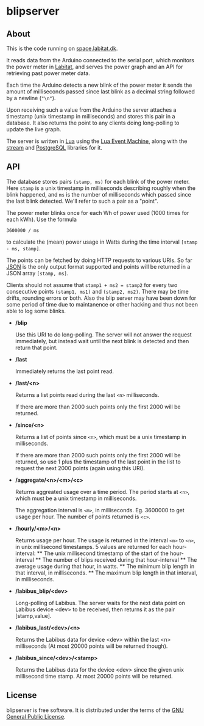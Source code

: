 blipserver
==========


About
-----

This is the code running on [space.labitat.dk][space].

It reads data from the Arduino connected to the serial port,
which monitors the power meter in [Labitat][], and serves
the power graph and an API for retrieving past power meter data.

Each time the Arduino detects a new blink of the power meter it sends
the amount of milliseconds passed since last blink as a decimal string followed
by a newline (`"\n"`).

Upon receiving such a value from the Arduino the server attaches a timestamp
(unix timestamp in milliseconds) and stores this pair in a database.
It also returns the point to any clients doing long-polling to update the
live graph.

The server is written in [Lua][] using the [Lua Event Machine][lem],
along with the [stream][lem-streams] and [PostgreSQL][lem-postgres] libraries
for it.

[labitat]: https://labitat.dk
[space]: http://space.labitat.dk
[lua]: http://www.lua.org
[lem]: https://github.com/esmil/lem
[lem-streams]: https://github.com/esmil/lem-streams
[lem-postgres]: https://github.com/esmil/lem-postgres


API
---

The database stores pairs `(stamp, ms)` for each blink of the power meter.
Here `stamp` is a unix timestamp in milliseconds describing roughly when
the blink happened, and `ms` is the number of milliseconds which passed
since the last blink detected. We'll refer to such a pair as a "point".

The power meter blinks once for each Wh of power used (1000 times for each kWh).
Use the formula

    3600000 / ms

to calculate the (mean) power usage in Watts during the time interval
`[stamp - ms, stamp]`.

The points can be fetched by doing HTTP requests to various URIs.
So far [JSON][] is the only output format supported and points will be
returned in a JSON array `[stamp, ms]`.

Clients should not assume that `stamp1 + ms2 = stamp2` for every two
consecutive points `(stamp1, ms1)` and `(stamp2, ms2)`. There may be time drifts,
rounding errors or both. Also the blip server may have been down for some
period of time due to maintanence or other hacking and thus not been able
to log some blinks.

* __/blip__

  Use this URI to do long-polling. The server will not answer the request
  immediately, but instead wait until the next blink is detected and
  then return that point.

* __/last__

  Immediately returns the last point read.

* __/last/\<n\>__

  Returns a list points read during the last `<n>` milliseconds.

  If there are more than 2000 such points only the first 2000 will
  be returned.

* __/since/\<n\>__

  Returns a list of points since `<n>`, which must be a unix timestamp in
  milliseconds.

  If there are more than 2000 such points only the first 2000 will be
  returned, so use 1 plus the timestamp of the last point in the list to request
  the next 2000 points (again using this URI).

* __/aggregate/\<n\>/\<m\>/\<c\>__

  Returns aggreated usage over a time period. The period starts at `<n>`, which
  must be a unix timestamp in milliseconds.

  The aggregation interval is `<m>`, in milliseconds. Eg. 3600000 to get usage
  per hour. The number of points returned is `<c>`.

* __/hourly/\<m\>/\<n\>__

  Returns usage per hour.
  The usage is returned in the interval `<m>` to `<n>`, in
  unix millisecond timestamps.
  5 values are returned for each hour-interval:
** The unix millisecond timestamp of the start of the hour-interval
** The number of blips received during that hour-interval
** The average usage during that hour, in watts.
** The minimum blip length in that interval, in milliseconds.
** The maximum blip length in that interval, in milliseconds.

* __/labibus_blip/\<dev\>__

  Long-polling of Labibus. The server waits for the next data point on Labibus
  device \<dev\> to be received, then returns it as the pair [stamp,value].

* __/labibus_last/\<dev\>/\<n\>__

  Returns the Labibus data for device \<dev\> within the last \<n\>
  milliseconds (At most 20000 points will be returned though).

* __/labibus_since/\<dev\>/\<stamp\>__

  Returns the Labibus data for the device \<dev\> since the given unix
  millisecond time stamp. At most 20000 points will be returned.

[JSON]: http://json.org

License
-------

blipserver is free software. It is distributed under the terms of the
[GNU General Public License][gpl].

[gpl]: http://www.fsf.org/licensing/licenses/gpl.html
